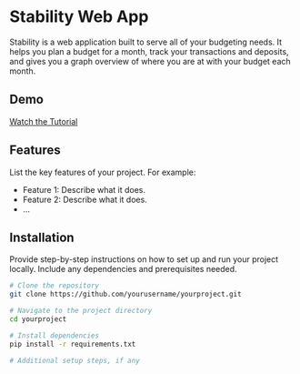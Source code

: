 # Stability Web App

Stability is a web application built to serve all of your budgeting needs. It helps you plan a budget for a month, track your transactions and deposits, and gives you a graph overview of where you are at with your budget each month.


## Demo

[Watch the Tutorial](https://www.youtube.com/watch?v=fjYpHiOQgRk)

## Features

List the key features of your project. For example:

- Feature 1: Describe what it does.
- Feature 2: Describe what it does.
- ...

## Installation

Provide step-by-step instructions on how to set up and run your project locally. Include any dependencies and prerequisites needed.

```bash
# Clone the repository
git clone https://github.com/yourusername/yourproject.git

# Navigate to the project directory
cd yourproject

# Install dependencies
pip install -r requirements.txt

# Additional setup steps, if any
